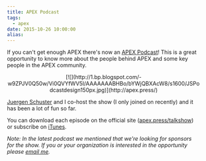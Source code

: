 ```yaml
---
title: APEX Podcast
tags:
  - apex
date: 2015-10-26 10:00:00
alias:
---
```


If you can't get enough APEX there's now an [APEX Podcast](http://apex.press/talkshow)! This is a great opportunity to know more about the people behind APEX and some key people in the APEX community.

<div class="separator" style="clear: both; text-align: center;">[![](http://1.bp.blogspot.com/-w9ZPJV0Q50w/Vi0QVYfWV5I/AAAAAAABHBo/bYWjQBXAcW8/s1600/JSPodcastdesign150px.jpg)](http://apex.press/)</div>

[Juergen Schuster](https://twitter.com/juergenschuster) and I co-host the show (I only joined on recently) and it has been a lot of fun so far.

You can download each episode on the official site ([apex.press/talkshow](http://apex.press/talkshow)) or subscribe on [iTunes](https://itunes.apple.com/gb/podcast/the-oracle-apex-talkshow/id979577290?mt=2).

_Note: In the latest podcast we mentioned that we're looking for sponsors for the show. If you or your organization is interested in the opportunity please [email me](mailto:martin@talkapex.com)._
